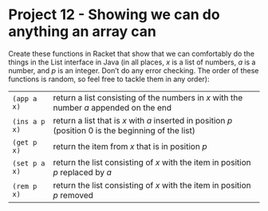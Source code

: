 # Project 12 - Showing we can do anything an array can

Create these functions in Racket that show that we can comfortably do the things in the List interface in Java (in all places, *x* is a list of numbers, *a* is a number, and *p* is an integer. Don’t do any error checking. The order of these functions is random, so feel free to tackle them in any order):

<table>
  <tr>
    <td><code>(app a x)</code></td><td>return a list consisting of the numbers in <i>x</i> with the number <i>a</i> appended on the end</td>
  </tr>
  <tr>
    <td><code>(ins a p x)</code></td><td>return a list that is <i>x</i> with <i>a</i> inserted in position <i>p</i> (position 0 is the beginning of the list)</td>
  </tr>
  <tr>
    <td><code>(get p x)</code></td><td>return the item from <i>x</i> that is in position <i>p</i></td>
  </tr>
  <tr>
    <td><code>(set p a x)</code></td><td>return the list consisting of <i>x</i> with the item in position <i>p</i> replaced by <i>a</i></td>
  </tr>
  <tr>
    <td><code>(rem p x)</code></td><td>return the list consisting of <i>x</i> with the item in position <i>p</i> removed</td>
  </tr>
 </table>
  

